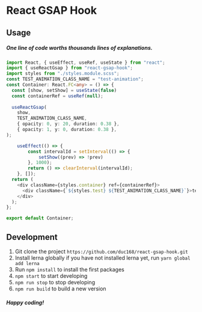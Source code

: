 # React GSAP Hook

## Usage
##### _One line of code worths thousands lines of explanations._

```typescript
import React, { useEffect, useRef, useState } from "react";
import { useReactGsap } from "react-gsap-hook";
import styles from "./styles.module.scss";
const TEST_ANIMATION_CLASS_NAME = "test-animation";
const Container: React.FC<any> = () => {
  const [show, setShow] = useState(false)
  const containerRef = useRef(null);
  
  useReactGsap(
    show,
    TEST_ANIMATION_CLASS_NAME,
    { opacity: 0, y: 20, duration: 0.38 },
    { opacity: 1, y: 0, duration: 0.38 },
);

    useEffect(() => {
        const intervalId = setInterval(() => {
            setShow((prev) => !prev)
        }, 1000);
        return () => clearInterval(intervalId);
    }, []);
  return (
    <div className={styles.container} ref={containerRef}>
      <div className={`${styles.test} ${TEST_ANIMATION_CLASS_NAME}`}>test</div>
    </div>
  );
};

export default Container;

```

## Development
1. Git clone the project ``https://github.com/duc168/react-gsap-hook.git``
2. Install lerna globally if you have not installed lerna yet, run ``yarn global add lerna``
3. Run ``npm install`` to install the first packages
4. ``npm start`` to start developing
5. ``npm run stop`` to stop developing
6. ``npm run build`` to build a new version

##### _Happy coding!_
